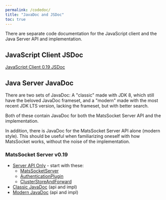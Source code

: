```yaml
---
permalink: /codedoc/
title: "JavaDoc and JSDoc"
toc: true
---
```


There are separate code documentation for the JavaScript client and the Java Server API and 
implementation.

## JavaScript Client JSDoc

[JavaScript Client 0.19 JSDoc](jsclient/0.19/MatsSocket.html)

## Java Server JavaDoc

There are two sets of JavaDoc: A "classic" made with JDK 8, which still have the beloved JavaDoc frameset, and a
"modern" made with the most recent JDK LTS version, lacking the frameset, but with better search.

Both of these contain JavaDoc for both the MatsSocket Server API and the implementation.

In addition, there is JavaDoc for the MatsSocket Server API alone (modern style). This should be useful when
familiarizing oneself with how MatsSocket works, without the noise of the implementation.

### MatsSocket Server v0.19

- [Server API Only](server/0.19/server-api/index.html) - start with these:
  - [MatsSocketServer](server/0.19/server-api/io/mats3/matssocket/MatsSocketServer.html)
  - [AuthenticationPlugin](server/0.19/server-api/io/mats3/matssocket/AuthenticationPlugin.html)
  - [ClusterStoreAndForward](server/0.19/server-api/io/mats3/matssocket/ClusterStoreAndForward.html)
- [Classic JavaDoc](server/0.19/classic/index.html) (api and impl)
- [Modern JavaDoc](server/0.19/modern/index.html) (api and impl)

